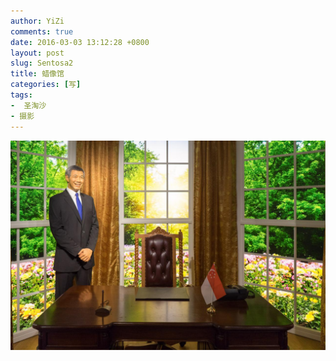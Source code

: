 ```yaml
---
author: YiZi
comments: true
date: 2016-03-03 13:12:28 +0800
layout: post
slug: Sentosa2
title: 蜡像馆
categories: [写]
tags:
-  圣淘沙
- 摄影
---
```

![](/public/images/gallery/sentosa/2.jpg)
